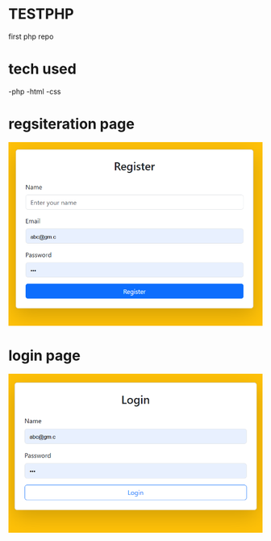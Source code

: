 # TESTPHP
first php repo

# tech used
-php
-html
-css

# regsiteration page
![registeration page](images/register.png)
# login page

![login page](images/login.png)
